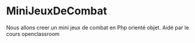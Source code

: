 # MiniJeuxDeCombat
Nous allons creer un mini jeux de combat en Php orienté objet.
Aidé par le cours openclassroom

